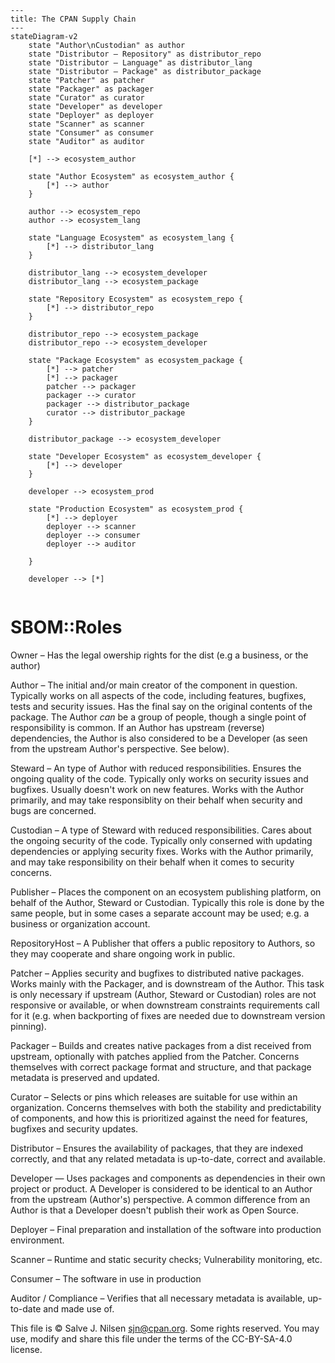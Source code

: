 ```mermaid
---
title: The CPAN Supply Chain
---
stateDiagram-v2
    state "Author\nCustodian" as author
    state "Distributor — Repository" as distributor_repo 
    state "Distributor — Language" as distributor_lang 
    state "Distributor — Package" as distributor_package
    state "Patcher" as patcher
    state "Packager" as packager
    state "Curator" as curator
    state "Developer" as developer
    state "Deployer" as deployer
    state "Scanner" as scanner
    state "Consumer" as consumer
    state "Auditor" as auditor

	[*] --> ecosystem_author

	state "Author Ecosystem" as ecosystem_author {
    	[*] --> author
    }

    author --> ecosystem_repo
    author --> ecosystem_lang

    state "Language Ecosystem" as ecosystem_lang {
    	[*] --> distributor_lang
    }

	distributor_lang --> ecosystem_developer
	distributor_lang --> ecosystem_package

	state "Repository Ecosystem" as ecosystem_repo {
		[*] --> distributor_repo
	}

   	distributor_repo --> ecosystem_package
    distributor_repo --> ecosystem_developer

	state "Package Ecosystem" as ecosystem_package {
		[*] --> patcher
		[*] --> packager
    	patcher --> packager
    	packager --> curator
    	packager --> distributor_package
    	curator --> distributor_package
	}

    distributor_package --> ecosystem_developer

	state "Developer Ecosystem" as ecosystem_developer {
		[*] --> developer
	}

    developer --> ecosystem_prod

	state "Production Ecosystem" as ecosystem_prod {
		[*] --> deployer
    	deployer --> scanner
    	deployer --> consumer
    	deployer --> auditor

	}

    developer --> [*]


```

# SBOM::Roles

Owner – Has the legal owership rights for the dist (e.g a business, or the author)

Author – The initial and/or main creator of the component in question. Typically works on all aspects of the code, including features, bugfixes, tests and security issues. Has the final say on the original contents of the package. The Author _can_ be a group of people, though a single point of responsibility is common. If an Author has upstream (reverse) dependencies, the Author is also considered to be a Developer (as seen from the upstream Author's perspective. See below).

Steward – An type of Author with reduced responsibilities. Ensures the ongoing quality of the code. Typically only works on security issues and bugfixes. Usually doesn't work on new features. Works with the Author primarily, and may take responsiblity on their behalf when security and bugs are concerned.

Custodian – A type of Steward with reduced responsibilities. Cares about the ongoing security of the code. Typically only conserned with updating dependencies or applying security fixes. Works with the Author primarily, and may take responsibility on their behalf when it comes to security concerns.

Publisher – Places the component on an ecosystem publishing platform, on behalf of the Author, Steward or Custodian. Typically this role is done by the same people, but in some cases a separate account may be used; e.g. a business or organization account.

RepositoryHost – A Publisher that offers a public repository to Authors, so they may cooperate and share ongoing work in public.

Patcher – Applies security and bugfixes to distributed native packages. Works mainly with the Packager, and is downstream of the Author. This task is only necessary if upstream (Author, Steward or Custodian) roles are not responsive or available, or when downstream constraints requirements call for it (e.g. when backporting of fixes are needed due to downstream version pinning).

Packager – Builds and creates native packages from a dist received from upstream, optionally with patches applied from the Patcher. Concerns themselves with correct package format and structure, and that package metadata is preserved and updated.

Curator – Selects or pins which releases are suitable for use within an organization. Concerns themselves with both the stability and predictability of components, and how this is prioritized against the need for features, bugfixes and security updates.

Distributor – Ensures the availability of packages, that they are indexed correctly, and that any related metadata is up-to-date, correct and available.

Developer — Uses packages and components as dependencies in their own project or product. A Developer is considered to be identical to an Author from the upstream (Author's) perspective. A common difference from an Author is that a Developer doesn't publish their work as Open Source.

Deployer – Final preparation and installation of the software into production environment.

Scanner – Runtime and static security checks; Vulnerability monitoring, etc.

Consumer – The software in use in production

Auditor / Compliance – Verifies that all necessary metadata is available, up-to-date and made use of.



This file is © Salve J. Nilsen <sjn@cpan.org>. Some rights reserved.
You may use, modify and share this file under the terms of the CC-BY-SA-4.0 license.

